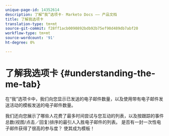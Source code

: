 ```yaml
---
unique-page-id: 14352614
description: 了解“我”选项卡- Marketo Docs —— 产品文档
title: 了解我选项卡
translation-type: tm+mt
source-git-commit: f28ff1acb0090892bdb92b75ef90d489db7abf20
workflow-type: tm+mt
source-wordcount: '91'
ht-degree: 0%

---
```



# 了解我选项卡 {#understanding-the-me-tab}

在“我”选项卡中，我们向您显示已发送的电子邮件数量，以及使用带有电子邮件发送活动的模板发送的电子邮件数量。

我们还向您展示了哪些人花费了最多时间尝试与您互动的列表，以及按跟踪的事件总数(视图/点击／回复)排序的最引人入胜电子邮件的列表。 是否有一封一次性电子邮件获得了很高的参与度？ 使其成为模板！
